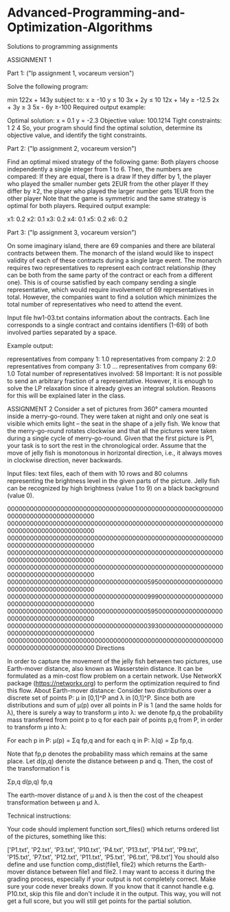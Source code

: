 # Advanced-Programming-and-Optimization-Algorithms
Solutions to programming assignments 



ASSIGNMENT 1 

Part 1: ("lp assignment 1, vocareum version")

Solve the following program:

   min 122x + 143y
subject to: x ≥ -10 y ≤ 10 3x + 2y ≤ 10 12x + 14y ≥ -12.5 2x + 3y ≥ 3 5x - 6y ≥-100 Required output example:

Optimal solution: x = 0.1 y = -2.3 Objective value: 100.1214 Tight constraints: 1 2 4 So, your program should find the optimal solution, determine its objective value, and identify the tight constraints. 





Part 2: ("lp assignment 2, vocareum version")

Find an optimal mixed strategy of the following game: Both players choose independently a single integer from 1 to 6. Then, the numbers are compared:
If they are equal, there is a draw If they differ by 1, the player who played the smaller number gets 2EUR from the other player If they differ by ≥2, the player who played the larger number gets 1EUR from the other player Note that the game is symmetric and the same strategy is optimal for both players. Required output example:

x1: 0.2 x2: 0.1 x3: 0.2 x4: 0.1 x5: 0.2 x6: 0.2





Part 3: ("lp assignment 3, vocareum version")

On some imaginary island, there are 69 companies and there are bilateral contracts between them. The monarch of the island would like to inspect validity of each of these contracts during a single large event. The monarch requires two representatives to represent each contract relationship (they can be both from the same party of the contract or each from a different one). This is of course satisfied by each company sending a single representative, which would require involvement of 69 representatives in total. However, the companies want to find a solution which minimizes the total number of representatives who need to attend the event.

Input file hw1-03.txt contains information about the contracts. Each line corresponds to a single contract and contains identifiers (1-69) of both involved parties separated by a space.

Example output:

representatives from company 1: 1.0 representatives from company 2: 2.0 representatives from company 3: 1.0 ... representatives from company 69: 1.0 Total number of representatives involved: 58 Important: It is not possible to send an arbitrary fraction of a representative. However, it is enough to solve the LP relaxation since it already gives an integral solution. Reasons for this will be explained later in the class.







ASSIGNMENT 2
Consider a set of pictures from 360° camera mounted inside a merry-go-round. They were taken at night and only one seat is visible which emits light – the seat in the shape of a jelly fish. We know that the merry-go-round rotates clockwise and that all the pictures were taken during a single cycle of merry-go-round. Given that the first picture is P1, your task is to sort the rest in the chronological order. Assume that the move of jelly fish is monotonous in horizontal direction, i.e., it always moves in clockwise direction, never backwards.

Input files: text files, each of them with 10 rows and 80 columns representing the brightness level in the given parts of the picture. Jelly fish can be recognized by high brightness (value 1 to 9) on a black background (value 0).

00000000000000000000000000000000000000000000000000000000000000000000000000000000 00000000000000000000000000000000000000000000000000000000000000000000000000000000 00000000000000000000000000000000000000000000000000000000000000000000000000000000 00000000000000000000000000000000000000000000000000000000000000000000000000000000 00000000000000000000000000000000000000000000000000000000000000000000000000000000 00000000000000000000000000000000000005950000000000000000000000000000000000000000 00000000000000000000000000000000000009990000000000000000000000000000000000000000 00000000000000000000000000000000000005950000000000000000000000000000000000000000 00000000000000000000000000000000000003930000000000000000000000000000000000000000 00000000000000000000000000000000000000000000000000000000000000000000000000000000
Directions

In order to capture the movement of the jelly fish between two pictures, use Earth-mover distance, also known as Wasserstein distance. It can be formulated as a min-cost flow problem on a certain network. Use NetworkX package (https://networkx.org) to perform the optimization required to find this flow.
About Earth-mover distance: Consider two distributions over a discrete set of points P: μ in [0,1]^P and λ in [0,1]^P. Since both are distributions and sum of μ(p) over all points in P is 1 (and the same holds for λ), there is surely a way to transform μ into λ: we denote fp,q the probability mass transfered from point p to q for each pair of points p,q from P, in order to transform μ into λ:

For each p in P: μ(p) = Σq fp,q and for each q in P: λ(q) = Σp fp,q.

Note that fp,p denotes the probability mass which remains at the same place. Let d(p,q) denote the distance between p and q. Then, the cost of the transformation f is

Σp,q d(p,q) fp,q

The earth-mover distance of μ and λ is then the cost of the cheapest transformation between μ and λ.

Technical instructions:

Your code should implement function sort_files() which returns ordered list of the pictures, something like this:

['P1.txt', 'P2.txt', 'P3.txt', 'P10.txt', 'P4.txt', 'P13.txt', 'P14.txt', 'P9.txt', 'P15.txt', 'P7.txt', 'P12.txt', 'P11.txt', 'P5.txt', 'P6.txt', 'P8.txt'] You should also define and use function comp_dist(file1, file2) which returns the Earth-mover distance between file1 and file2. I may want to access it during the grading process, especially if your output is not completely correct.
Make sure your code never breaks down. If you know that it cannot handle e.g. P10.txt, skip this file and don't include it in the output. This way, you will not get a full score, but you will still get points for the partial solution.

